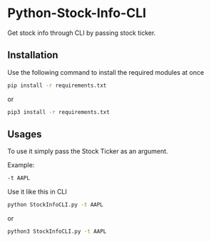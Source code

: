 # Python-Stock-Info-CLI
Get stock info through CLI by passing stock ticker.

## Installation
Use the following command to install the required modules at once
```bash
pip install -r requirements.txt
```
or
```bash
pip3 install -r requirements.txt
```

## Usages
To use it simply pass the Stock Ticker as an argument.

Example: 
```bash
-t AAPL
```

Use it like this in CLI
```bash
python StockInfoCLI.py -t AAPL
```
or
```bash
python3 StockInfoCLI.py -t AAPL
```